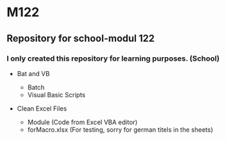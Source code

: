 # M122
## Repository for school-modul 122
### I only created this repository for learning purposes. (School)

* Bat and VB

    * Batch
    * Visual Basic Scripts

* Clean Excel Files
    * Module (Code from Excel VBA editor)
    * forMacro.xlsx (For testing, sorry for german titels in the sheets)